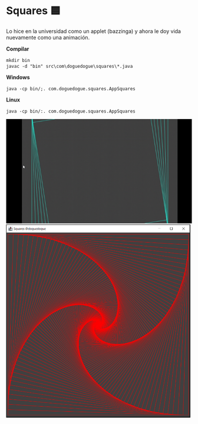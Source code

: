 # Squares 🟦

Lo hice en la universidad como un applet (bazzinga) y ahora le doy vida nuevamente como una animación.

**Compilar**

```
mkdir bin
javac -d "bin" src\com\doguedogue\squares\*.java
```

**Windows**

```
java -cp bin/;. com.doguedogue.squares.AppSquares
```

**Linux**

```
java -cp bin/:. com.doguedogue.squares.AppSquares
```

<img src="images/squares.gif" alt="drawing" width="800"/>


<img src="images/squares.png" alt="drawing" width="500"/>
